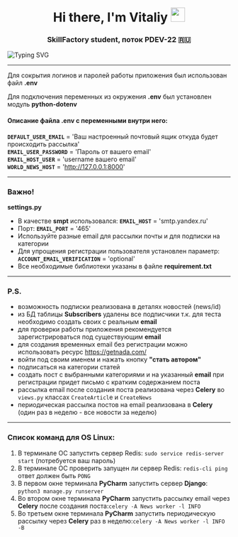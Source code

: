 <h1 align="center">Hi there, I'm Vitaliy
<img src="https://github.com/blackcater/blackcater/raw/main/images/Hi.gif" height="32"/></h1>
<h3 align="center">SkillFactory student, поток PDEV-22 🇷🇺</h3>

![Typing SVG](https://readme-typing-svg.herokuapp.com?color=%2336BCF7&lines=Проект+WorldNews+модуль+D10)

<hr>
<p>Для сокрытия логинов и паролей работы приложения был использован файл <b>.env</b></p>
<p>Для подключения переменных из окружения <b>.env</b> был установлен модуль <b>python-dotenv</b></p>
<h4>Описание файла  <b>.env</b> с переменными внутри него:</h4>

<b>`DEFAULT_USER_EMAIL`</b> = 'Ваш настроенный почтовый ящик откуда будет происходить рассылка'<br>
<b>`EMAIL_USER_PASSWORD`</b> = 'Пароль от вашего email'<br>
<b>`EMAIL_HOST_USER`</b> = 'username вашего  email'<br>
<b>`WORLD_NEWS_HOST`</b> = 'http://127.0.0.1:8000'
<hr>

<h3>Важно!</h3>
<b>settings.py</b><br>

- В качестве **smpt** использовался: <b>`EMAIL_HOST`</b> = 'smtp.yandex.ru'<br>
- Порт: <b>`EMAIL_PORT`</b> = '465'
- Используйте разные email для рассылки почты и для подписки на категории
- Для упрощения регистрации пользователя установлен параметр: <b>`ACCOUNT_EMAIL_VERIFICATION`</b> = 'optional'
- Все необходимые библиотеки указаны в файле <b>requirement.txt</b>

<hr>
<h3>P.S.</h3>

- возможность подписки реализована в деталях новостей (news/id)
- из БД таблицы <b>Subscribers</b> удалены все подписчики т.к. для теста необходимо создать своих с реальным <b>email</b>
- для проверки работы приложения рекомендуется зарегистрироваться под существующим <b>email</b>
- для создания временных email без регистрации можно использовать ресурс https://getnada.com/
- войти под своим именем и нажать кнопку <b>"стать автором"</b>
- подписаться на категории статей
- создать пост с выбранными категориями и на указанный <b>email</b> при регистрации придет письмо с кратким содержанием поста
- рассылка email после создания поста реализована через <b>Celery</b> во `views.py` классах `CreateArticl`e и `CreateNews`
- периодическая рассылка постов на email реализована в <b>Celery</b> (один раз в неделю - все новости за неделю)

<hr>
<h3>Список команд для OS Linux:</h3>


1. В терминале ОС запустить сервер Redis: `sudo service redis-server start` (потребуется ваш пароль)
2. В терминале ОС проверить запущен ли сервер Redis: `redis-cli ping` ответ должен быть `PONG`
3. В первом окне терминала <b>PyCharm</b> запустить сервер <b>Django</b>: `python3 manage.py runserver`
4. Во втором окне терминала <b>PyCharm</b> запустить рассылку email  через <b>Celery</b> после создания поста:`celery -A News worker -l INFO`
5. Во третьем окне терминала <b>PyCharm</b> запустить периодическую рассылку через <b>Celery</b> раз в неделю:`celery -A News worker -l INFO -B`


